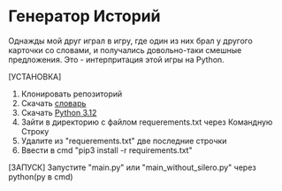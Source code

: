 # Генератор Историй
Однажды мой друг играл в игру, где один из них брал у другого карточки со словами, и получались довольно-таки смешные предложения.
Это - интерпритация этой игры на Python.

[УСТАНОВКА]
1. Клонировать репозиторий
2. Скачать [словарь](https://drive.google.com/file/d/1bKtPFt3atamavJxHJOZTVQN2L7m545P_/view?usp=drive_link)
3. Скачать [Python 3.12](https://www.python.org/downloads/release/python-3127)
4. Зайти в директорию с файлом requerements.txt через Командную Строку
5. Удалите из "requerements.txt" две последние строчки
6. Ввести в cmd "pip3 install -r requirements.txt"

[ЗАПУСК]
Запустите "main.py" или "main_without_silero.py" через python(py в cmd)
